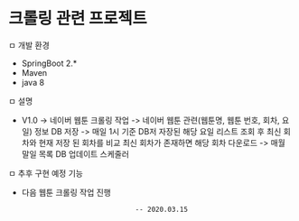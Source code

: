 <H1>
크롤링 관련 프로젝트
</H1>

ㅁ 개발 환경
  - SpringBoot 2.*
  - Maven
  - java 8 
  
ㅁ 설명
  - V1.0
    -> 네이버 웹툰 크롤링 작업
    -> 네이버 웹툰 관련(웹툰명, 웹툰 번호, 회차, 요일) 정보 DB 저장 
    -> 매일 1시 기준 DB저 자장된 해당 요일 리스트 조회 후 
       최신 회차와 현재 저장 된 회차를 비교 최신 회차가 존재하면 해당 회차 다운로드
    -> 매월 말일 목록 DB 업데이트 스케줄러 
    
ㅁ 추후 구현 예정 기능
  - 다음 웹툰 크롤링 작업 진행
  
  
                                    -- 2020.03.15
  
    